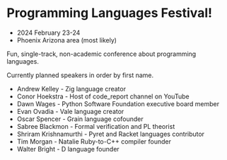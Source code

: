 # Programming Languages Festival!

- 2024 February 23-24
- Phoenix Arizona area (most likely)

Fun, single-track, non-academic conference about programming languages.

Currently planned speakers in order by first name.

- Andrew Kelley - Zig language creator
- Conor Hoekstra - Host of code_report channel on YouTube
- Dawn Wages - Python Software Foundation executive board member
- Evan Ovadia - Vale language creator
- Oscar Spencer - Grain language cofounder
- Sabree Blackmon - Formal verification and PL theorist
- Shriram Krishnamurthi - Pyret and Racket languages contributor
- Tim Morgan - Natalie Ruby-to-C++ compiler founder
- Walter Bright - D language founder
